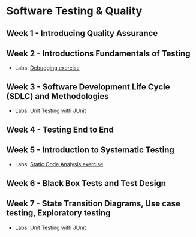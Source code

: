 # Software Testing & Quality

## Week 1 - Introducing Quality Assurance

## Week 2 - Introductions Fundamentals of Testing

- Labs: [Debugging exercise](https://github.com/ttran375/comp311-lab2)

## Week 3 - Software Development Life Cycle (SDLC) and Methodologies

- Labs: [Unit Testing with JUnit](https://github.com/ttran375/comp311-lab3)

## Week 4 - Testing End to End

## Week 5 - Introduction to Systematic Testing

- Labs: [Static Code Analysis exercise](https://github.com/ttran375/comp311-lab5)

## Week 6 - Black Box Tests and Test Design

## Week 7 - State Transition Diagrams, Use case testing, Exploratory testing

- Labs: [Unit Testing with JUnit](https://github.com/ttran375/comp311-lab6)
